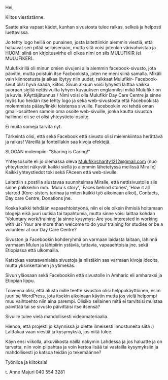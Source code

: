 Hei,

Kiitos viestistänne.

Saatte aika vapaat kädet, kunhan sivustosta tulee raikas, selkeä ja helposti luettavissa. 

Jo tehty logo heillä on punainen, josta laitettiinkin aiemmin viestiä, että haluavat sen pitää sellaisenaan, mutta sitä voisi jotenkin värivahvistaa ja HUOM. siinä on kirjoitusvirhe eli oikea nimi on siis MULUFIKIR (ei MULUFIKER).

Mulufikirillä oli minun omien sivujeni alla aiemmin facebook-sivusto, jota päivitin, mutta poistuin itse Facbookista, joten ne meni siinä samalla. Mikäli vain kiinnostusta ja aikaa löytyy niin uudet, raikkaat Mulufikir- Facebook-sivut olisi hyvä saada, kiitos. Sivun alkuun voisi lyhyesti laittaa vaikka suoraan sieltä nettisivuilta lyhyen kuvauksen englanniksi mikä Mulufikir on ja kuvia. KÄyttäjätunnus / Nimi voisi olla Mulufikir Day Care Centre ja sinne myös tuo heidän itse tehty logo ja sekä web-sivustosta että Facebookista molemmista pääsy/linkki toistensa sivuille. Facebookiin voi tehdä oman gmail-osoitteen samoin oma osoite web-sivuille, jonka kautta sivustoa hallinnoi eii se ei olisi yhteystieto-osoite.

Ei muita someja tarvita nyt.

Tärkeintä olisi, että sekä Facebook että sivusto olisi mielenkiintoa herättävä ja raikas! Väreillä ja fonteillakin saa kivoja efektejä.

SLOGAN molempiin: ”Sharing is Caring!”

Yhteysosoite eli jo olemassa oleva Mulufikircharity1212@gmail.com (nuo yhteytiedot näkyvät kaikki siellä jo aiemmin lähetetyssä meilissä Miralle) Kaikki yhteystiedot toki sekä FAceen että web-sivulle.

Laitettiin s.postilla alustavaa suunnitelmaa Miralle, että nettisivustolle siis sinne palkkeihin mm. 'Mulu´s story', 'Faces behind stories’, ’How it all started (Kore-sisters tarinaa ja miten kaikki työ aikoinaan alkoi), Contacts, Day care Centre, Donations jne.

Koska kaikki tehdään vapaaehtoistyönä, niin ei ole oikein ihmisiä hoitamaan blogeja eikä juuri uutisia tai tapahtumia, mutta sinne voisi laittaa kohdan ’Voluntary work/training’ ja sinne kysymys: Are you interested in working with us? Your are more than welcome to do your training for studies or be a volunteer at our Day Care Centre? 

Sivuston ja Facebookin kohderyhmä on varmaan laidasta laitaan, lähinnä varmaam Mulun ja lähipiirin ystäviä, tuttavia, vapaaehtoisia jne. sekä Etiopiassa että ulkomailla.

Katsokaa vastaavanlaisia sivustoja ja niistäkin saa varmaan kivoja ideoita, mutta yksinkertainen ja ytimekäs.

Sivun yläosaan sekä Facebookiin että sivustolle in Amharic eli amharaksi ja Etiopian lippu.

Toiveena olisi, että alusta mille teette sivuston olisi helppokäyttöinen, esim juuri se WordPress, jota itsekin aikoinaan käytin mutta jos vielä helpompi muu vaihtoehto niin aina parempi. Olisiko sellainen mitä ei tarvitsisi muistaa päivittää tai se sivusto päivittäisi itse itsensä?

Sivuille tulee vielä mahdollisesti videomateriaalia.

Hienoa, että projekti jo käynnissä ja olette ilmeisesti innostuneita siitä :) Laittakaa vaan viestiä ja kysymyksiä, jos niitä tulee.

Käyn ensi viikolla, alkuviikosta näillä näkymin Lahdessa ja jos haluatte ja on tarvetta, niin voin piipahtaa ja voin kertoa lisää tai vastailla kysymyksiin ja mahdollisesti jo katsoa teidän jo tekemäänne?

Työniloa ja kiitoksia!

t. Anne Majuri
040 554 3281
